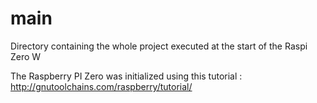 # main
Directory containing the whole project executed at the start of the Raspi Zero W

The Raspberry PI Zero was initialized using this tutorial : http://gnutoolchains.com/raspberry/tutorial/

